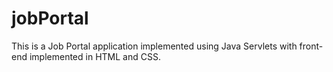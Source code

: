 # jobPortal
This is a Job Portal application implemented using Java Servlets with front-end implemented in HTML and CSS.
